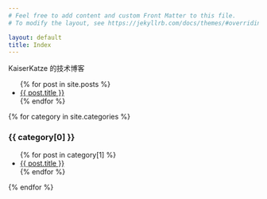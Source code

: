 ```yaml
---
# Feel free to add content and custom Front Matter to this file.
# To modify the layout, see https://jekyllrb.com/docs/themes/#overriding-theme-defaults

layout: default
title: Index
---
```


<div>
  <p>KaiserKatze 的技术博客</p>
</div>

<ul>
  {% for post in site.posts %}
  <li>
    <a href="{{ post.url }}">{{ post.title }}</a>
  </li>
  {% endfor %}
</ul>

{% for category in site.categories %}
  <h3>{{ category[0] }}</h3>
  <ul>
    {% for post in category[1] %}
    <li><a href="{{ post.url }}">{{ post.title }}</a></li>
    {% endfor %}
  </ul>
{% endfor %}
